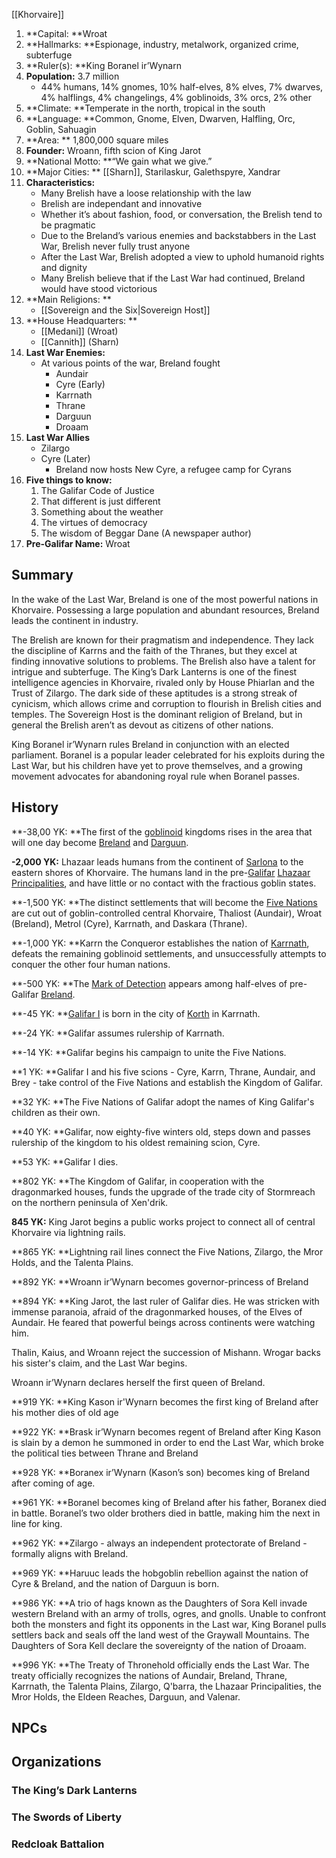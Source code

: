 [[Khorvaire]]

1. **Capital: **Wroat
2. **Hallmarks: **Espionage, industry, metalwork, organized crime, subterfuge
3. **Ruler(s): **King Boranel ir’Wynarn
4. **Population:** 3.7 million
    - 44% humans, 14% gnomes, 10% half-elves, 8% elves, 7% dwarves, 4% halflings, 4% changelings, 4% goblinoids, 3% orcs, 2% other
5. **Climate: **Temperate in the north, tropical in the south
6. **Language: **Common, Gnome, Elven, Dwarven, Halfling, Orc, Goblin, Sahuagin
7. **Area: ** 1,800,000 square miles
8. **Founder:** Wroann, fifth scion of King Jarot
9. **National Motto: **“We gain what we give.”
10. **Major Cities: ** [[Sharn]], Starilaskur, Galethspyre, Xandrar
11. **Characteristics:**
    - Many Brelish have a loose relationship with the law
    - Brelish are independant and innovative
    - Whether it’s about fashion, food, or conversation, the Brelish tend to be pragmatic
    - Due to the Breland’s various enemies and backstabbers in the Last War, Brelish never fully trust anyone
    - After the Last War, Brelish adopted a view to uphold humanoid rights and dignity
    - Many Brelish believe that if the Last War had continued, Breland would have stood victorious
12. **Main Religions: **
    - [[Sovereign and the Six|Sovereign Host]]
13. **House Headquarters: **
    - [[Medani]] (Wroat)
    - [[Cannith]] (Sharn)
14. **Last War Enemies:**
    - At various points of the war, Breland fought 
        - Aundair
        - Cyre (Early)
        - Karrnath
        - Thrane
        - Darguun
        - Droaam
15. **Last War Allies**
    - Zilargo
    - Cyre (Later)
        - Breland now hosts New Cyre, a refugee camp for Cyrans
16. **Five things to know:**
    1. The Galifar Code of Justice
    2. That different is just different
    3. Something about the weather
    4. The virtues of democracy
    5. The wisdom of Beggar Dane (A newspaper author)
17. **Pre-Galifar Name:** Wroat

## Summary
In the wake of the Last War, Breland is one of the most powerful nations in Khorvaire. Possessing a large population and abundant resources, Breland leads the continent in industry.

The Brelish are known for their pragmatism and independence. They lack the discipline of Karrns and the faith of the Thranes, but they excel at finding innovative solutions to problems. The Brelish also have a talent for intrigue and subterfuge. The King’s Dark Lanterns is one of the finest intelligence agencies in Khorvaire, rivaled only by House Phiarlan and the Trust of Zilargo. The dark side of these aptitudes is a strong streak of cynicism, which allows crime and corruption to flourish in Brelish cities and temples. The Sovereign Host is the dominant religion of Breland, but in general the Brelish aren’t as devout as citizens of other nations.

King Boranel ir’Wynarn rules Breland in conjunction with an elected parliament. Boranel is a popular leader celebrated for his exploits during the Last War, but his children have yet to prove themselves, and a growing movement advocates for abandoning royal rule when Boranel passes.

## History
   **-38,00 YK: **The first of the [goblinoid](https://eberron.fandom.com/wiki/Goblinoids) kingdoms rises in the area that will one day become [Breland](https://eberron.fandom.com/wiki/Breland) and [Darguun](https://eberron.fandom.com/wiki/Darguun).

   **-2,000 YK:** Lhazaar leads humans from the continent of [Sarlona](https://eberron.fandom.com/wiki/Sarlona) to the eastern shores of Khorvaire. The humans land in the pre-[Galifar](https://eberron.fandom.com/wiki/Galifar) [Lhazaar Principalities](https://eberron.fandom.com/wiki/Lhazaar_Principalities), and have little or no contact with the fractious goblin states.

   **-1,500 YK: **The distinct settlements that will become the [Five Nations](https://eberron.fandom.com/wiki/Five_Nations) are cut out of goblin-controlled central Khorvaire, Thaliost (Aundair), Wroat (Breland), Metrol (Cyre), Karrnath, and Daskara (Thrane). 

   **-1,000 YK: **Karrn the Conqueror establishes the nation of [Karrnath](https://eberron.fandom.com/wiki/Karrnath), defeats the remaining goblinoid settlements, and unsuccessfully attempts to conquer the other four human nations.

   **-500 YK: **The [Mark of Detection](https://eberron.fandom.com/wiki/Mark_of_Detection) appears among half-elves of pre-Galifar [Breland](https://eberron.fandom.com/wiki/Breland).

   **-45 YK: **[Galifar I](https://eberron.fandom.com/wiki/Galifar_I) is born in the city of [Korth](https://eberron.fandom.com/wiki/Korth) in Karrnath.

   **-24 YK: **Galifar assumes rulership of Karrnath.

   **-14 YK: **Galifar begins his campaign to unite the Five Nations.

   **1 YK: **Galifar I and his five scions - Cyre, Karrn, Thrane, Aundair, and Brey - take control of the Five Nations and establish the Kingdom of Galifar.

   **32 YK: **The Five Nations of Galifar adopt the names of King Galifar's children as their own.

   **40 YK: **Galifar, now eighty-five winters old, steps down and passes rulership of the kingdom to his oldest remaining scion, Cyre.

   **53 YK: **Galifar I dies.

   **802 YK: **The Kingdom of Galifar, in cooperation with the dragonmarked houses, funds the upgrade of the trade city of Stormreach on the northern peninsula of Xen'drik.

   **845 YK:** King Jarot begins a public works project to connect all of central Khorvaire via lightning rails.

   **865 YK: **Lightning rail lines connect the Five Nations, Zilargo, the Mror Holds, and the Talenta Plains.

   **892 YK: **Wroann ir’Wynarn becomes governor-princess of Breland

   **894 YK: **King Jarot, the last ruler of Galifar dies. He was stricken with immense paranoia, afraid of the dragonmarked houses, of the Elves of Aundair. He feared that powerful beings across continents were watching him.

   Thalin, Kaius, and Wroann reject the succession of Mishann. Wrogar backs his sister's claim, and the Last War begins.

   Wroann ir’Wynarn declares herself the first queen of Breland.

   **919 YK: **King Kason ir'Wynarn becomes the first king of Breland after his mother dies of old age

   **922 YK: **Brask ir’Wynarn becomes regent of Breland after King Kason is slain by a demon he summoned in order to end the Last War, which broke the political ties between Thrane and Breland

   **928 YK: **Boranex ir’Wynarn (Kason’s son) becomes king of Breland after coming of age.

   **961 YK: **Boranel becomes king of Breland after his father, Boranex died in battle. Boranel’s two older brothers died in battle, making him the next in line for king.

   **962 YK: **Zilargo - always an independent protectorate of Breland - formally aligns with Breland.

   **969 YK: **Haruuc leads the hobgoblin rebellion against the nation of Cyre & Breland, and the nation of Darguun is born.

   **986 YK: **A trio of hags known as the Daughters of Sora Kell invade western Breland with an army of trolls, ogres, and gnolls. Unable to confront both the monsters and fight its opponents in the Last war, King Boranel pulls settlers back and seals off the land west of the Graywall Mountains. The Daughters of Sora Kell declare the sovereignty of the nation of Droaam.

   **996 YK: **The Treaty of Thronehold officially ends the Last War. The treaty officially recognizes the nations of Aundair, Breland, Thrane, Karrnath, the Talenta Plains, Zilargo, Q'barra, the Lhazaar Principalities, the Mror Holds, the Eldeen Reaches, Darguun, and Valenar.


## NPCs


## Organizations


### The King’s Dark Lanterns


### The Swords of Liberty


### Redcloak Battalion
